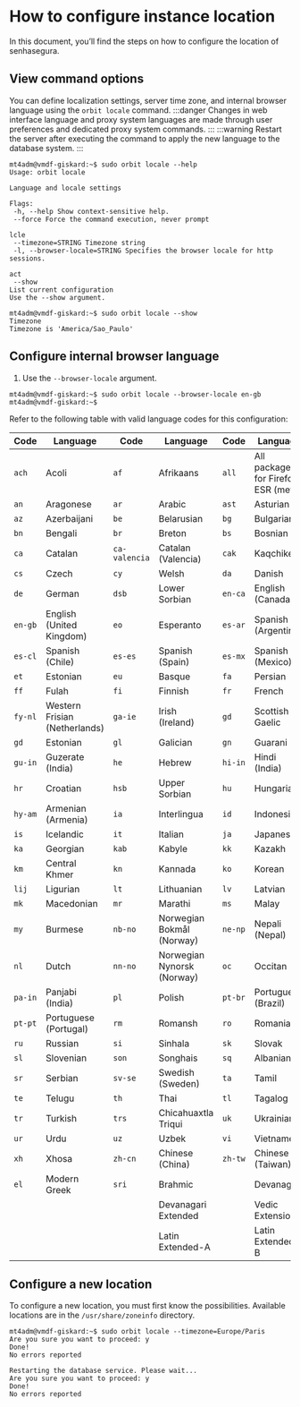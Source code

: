 # How to configure instance location

In this document, you’ll find the steps on how to configure the location of senhasegura.

## View command options
You can define localization settings, server time zone, and internal browser language using the `orbit locale` command.
:::danger
Changes in web interface language and proxy system languages are made through user preferences and dedicated proxy system commands.
:::
:::warning
Restart the server after executing the command to apply the new language to the database system.
:::
```
mt4adm@vmdf-giskard:~$ sudo orbit locale --help
Usage: orbit locale

Language and locale settings

Flags:
 -h, --help Show context-sensitive help.
 --force Force the command execution, never prompt

lcle
 --timezone=STRING Timezone string
 -l, --browser-locale=STRING Specifies the browser locale for http sessions.

act
 --show
List current configuration
Use the --show argument.

mt4adm@vmdf-giskard:~$ sudo orbit locale --show
Timezone
Timezone is 'America/Sao_Paulo'
``` 
## Configure internal browser language

1. Use the `--browser-locale` argument.

```
mt4adm@vmdf-giskard:~$ sudo orbit locale --browser-locale en-gb
mt4adm@vmdf-giskard:~$
```
Refer to the following table with valid language codes for this configuration:

| Code | Language            | Code | Language              | Code | Language               |
|--------|-------------------|--------|---------------------|--------|----------------------|
| `ach`  | Acoli             | `af`   | Afrikaans           | `all`  | All packages for Firefox ESR (meta) |
| `an`   | Aragonese         | `ar`   | Arabic              | `ast`  | Asturian              |
| `az`   | Azerbaijani       | `be`   | Belarusian          | `bg`   | Bulgarian             |
| `bn`   | Bengali           | `br`   | Breton              | `bs`   | Bosnian               |
| `ca`   | Catalan           | `ca-valencia` | Catalan (Valencia) | `cak` | Kaqchikel             |
| `cs`   | Czech             | `cy`   | Welsh               | `da`   | Danish                |
| `de`   | German            | `dsb`  | Lower Sorbian       | `en-ca`| English (Canada)      |
| `en-gb`| English (United Kingdom) | `eo` | Esperanto     | `es-ar`| Spanish (Argentina)   |
| `es-cl`| Spanish (Chile)   | `es-es`| Spanish (Spain)     | `es-mx`| Spanish (Mexico)      |
| `et`   | Estonian          | `eu`   | Basque              | `fa`   | Persian               |
| `ff`   | Fulah             | `fi`   | Finnish             | `fr`   | French                |
| `fy-nl`| Western Frisian (Netherlands) | `ga-ie` | Irish (Ireland) | `gd` | Scottish Gaelic       |
| `gd`   | Estonian          | `gl`   | Galician            | `gn`   | Guarani               |
| `gu-in`| Guzerate (India)  | `he`   | Hebrew              | `hi-in`| Hindi (India)         |
| `hr`   | Croatian          | `hsb`  | Upper Sorbian       | `hu`   | Hungarian             |
| `hy-am`| Armenian (Armenia)| `ia`   | Interlingua         | `id`   | Indonesian            |
| `is`   | Icelandic         | `it`   | Italian             | `ja`   | Japanese              |
| `ka`   | Georgian          | `kab`  | Kabyle              | `kk`   | Kazakh                |
| `km`   | Central Khmer     | `kn`   | Kannada             | `ko`   | Korean                |
| `lij`  | Ligurian          | `lt`   | Lithuanian          | `lv`   | Latvian               |
| `mk`   | Macedonian        | `mr`   | Marathi             | `ms`   | Malay                 |
| `my`   | Burmese           | `nb-no`| Norwegian Bokmål (Norway) | `ne-np` | Nepali (Nepal)  |
| `nl`   | Dutch             | `nn-no`| Norwegian Nynorsk (Norway) | `oc` | Occitan           |
| `pa-in`| Panjabi (India)   | `pl`   | Polish              | `pt-br`| Portuguese (Brazil)   |
| `pt-pt`| Portuguese (Portugal) | `rm` | Romansh            | `ro`   | Romanian              |
| `ru`   | Russian           | `si`   | Sinhala             | `sk`   | Slovak                |
| `sl`   | Slovenian         | `son`  | Songhais            | `sq`   | Albanian              |
| `sr`   | Serbian           | `sv-se`| Swedish (Sweden)    | `ta`   | Tamil                 |
| `te`   | Telugu            | `th`   | Thai                | `tl`   | Tagalog               |
| `tr`   | Turkish           | `trs`  | Chicahuaxtla Triqui | `uk`   | Ukrainian             |
| `ur`   | Urdu              | `uz`   | Uzbek               | `vi`   | Vietnamese            |
| `xh`   | Xhosa             | `zh-cn`| Chinese (China)     | `zh-tw`| Chinese (Taiwan)      |
| `el`   | Modern Greek      | `sri`  | Brahmic             |        | Devanagari            |
|        |                   |        | Devanagari Extended|        | Vedic Extensions      |
|        |                   |        | Latin Extended-A    |        | Latin Extended-B      |

## Configure a new location
To configure a new location, you must first know the possibilities. Available locations are in the `/usr/share/zoneinfo` directory.
```
mt4adm@vmdf-giskard:~$ sudo orbit locale --timezone=Europe/Paris
Are you sure you want to proceed: y
Done!
No errors reported

Restarting the database service. Please wait...
Are you sure you want to proceed: y
Done!
No errors reported
``` 



